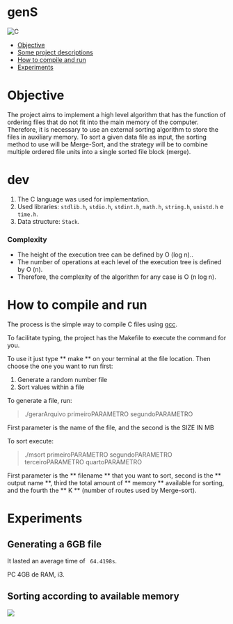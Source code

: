 # genS

![C](https://img.shields.io/badge/language-c-green.svg?style=flat-square)

- [Objective](#objective)
- [Some project descriptions](#dev)
- [How to compile and run](#how-to-compile-and-run)
- [Experiments](#experiments)

# Objective

The project aims to implement a high level algorithm that has the function of ordering files that do not fit into the main memory of the computer. Therefore, it is necessary to use an external sorting algorithm to store the files in auxiliary memory. To sort a given data file as input, the sorting method to use will be Merge-Sort, and the strategy will be to combine multiple ordered file units into a single sorted file block (merge).

# dev

1. The C language was used for implementation.
2. Used libraries: `stdlib.h`, `stdio.h`, `stdint.h`, `math.h`, `string.h`, `unistd.h` e `time.h`.
3. Data structure: `Stack`.

### Complexity

- The height of the execution tree can be defined by O (log n)..
- The number of operations at each level of the execution tree is defined by O (n).
- Therefore, the complexity of the algorithm for any case is O (n log n).

# How to compile and run

The process is the simple way to compile C files using [gcc](https://gcc.gnu.org/).

To facilitate typing, the project has the Makefile to execute the command for you.

To use it just type ** make ** on your terminal at the file location. Then choose the one you want to run first:

1. Generate a random number file
2. Sort values within a file

To generate a file, run:

> ./gerarArquivo primeiroPARAMETRO segundoPARAMETRO

First parameter is the name of the file, and the second is the SIZE IN MB

To sort execute:

> ./msort primeiroPARAMETRO segundoPARAMETRO terceiroPARAMETRO quartoPARAMETRO

First parameter is the ** filename ** that you want to sort, second is the ** output name **, third the total amount of ** memory ** available for sorting, and the fourth the ** K ** (number of routes used by Merge-sort).

# Experiments

## Generating a 6GB file
    
It lasted an average time of `` 64.4198s``.

PC 4GB de RAM, i3.

## Sorting according to available memory

![](https://raw.githubusercontent.com/VictorVoid/genS/master/res/graficodetempo.png)
